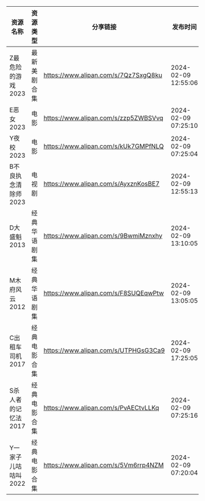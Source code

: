 | 资源名称         | 资源类型   | 分享链接                                 | 发布时间                |
| ------------ | ------ | ------------------------------------ | ------------------- |
| Z最危险的游戏2023  | 最新美剧合集 | https://www.alipan.com/s/7Qz7SxgQ8ku | 2024-02-09 12:55:06 |
| E恶女2023      | 电影     | https://www.alipan.com/s/zzp5ZWBSVvq | 2024-02-09 07:25:10 |
| Y夜校2023      | 电影     | https://www.alipan.com/s/kUk7GMPfNLQ | 2024-02-09 07:25:04 |
| B不良执念清除师2023 | 电视剧    | https://www.alipan.com/s/AyxznKosBE7 | 2024-02-09 12:55:13 |
| D大盛魁2013     | 经典华语剧集 | https://www.alipan.com/s/9BwmiMznxhy | 2024-02-09 13:10:05 |
| M木府风云2012    | 经典华语剧集 | https://www.alipan.com/s/F8SUQEqwPtw | 2024-02-09 13:05:05 |
| C出租车司机2017   | 经典电影合集 | https://www.alipan.com/s/UTPHGsG3Ca9 | 2024-02-09 17:25:05 |
| S杀人者的记忆法2017 | 经典电影合集 | https://www.alipan.com/s/PvAECtvLLKq | 2024-02-09 07:25:16 |
| Y一家子儿咕咕叫2022 | 经典电影合集 | https://www.alipan.com/s/5Vm6rrp4NZM | 2024-02-09 07:20:04 |
